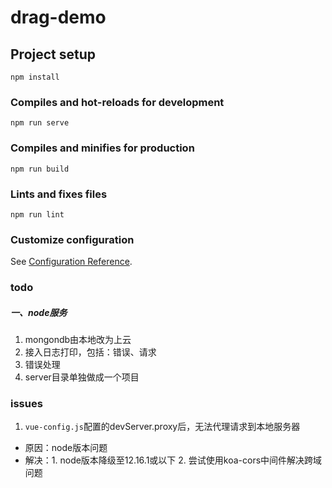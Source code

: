 # drag-demo

## Project setup
```
npm install
```

### Compiles and hot-reloads for development
```
npm run serve
```

### Compiles and minifies for production
```
npm run build
```

### Lints and fixes files
```
npm run lint
```

### Customize configuration
See [Configuration Reference](https://cli.vuejs.org/config/).

### todo
##### 一、node服务
1. mongondb由本地改为上云
2. 接入日志打印，包括：错误、请求
3. 错误处理
4. server目录单独做成一个项目



### issues
1. `vue-config.js`配置的devServer.proxy后，无法代理请求到本地服务器
- 原因：node版本问题
- 解决：1. node版本降级至12.16.1或以下 2. 尝试使用koa-cors中间件解决跨域问题

